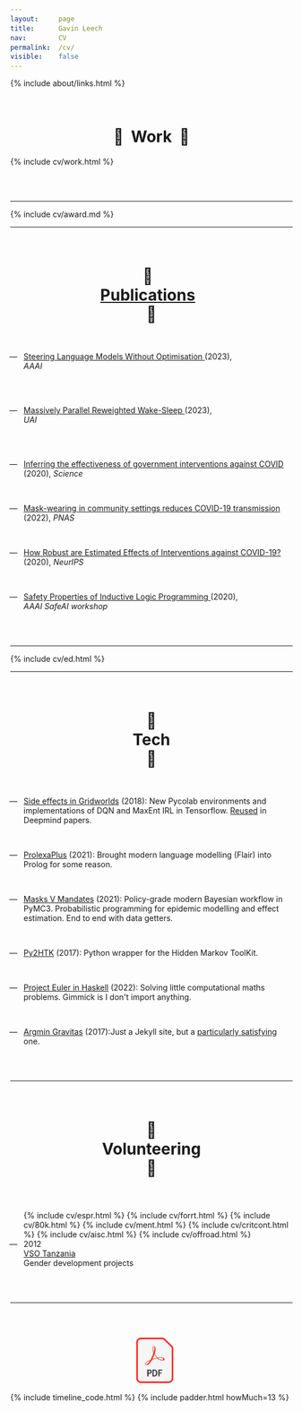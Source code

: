 ```yaml
---
layout: 	page
title: 		Gavin Leech
nav: 		CV
permalink:	/cv/
visible:	false
---
```


{%  include about/links.html  %}


<br>

<center>
  <h1 class="titl">
    💪 &nbsp;Work&nbsp; 💪
  </h1>
</center>

{%  include cv/work.html  %}

<br><br>

<hr />

{%  include cv/award.md  %}

<hr />

<br>


<center>
  <h1 class="titl">
    📃 &nbsp;
    <br class="break">
    <a class="pubs" href="/researches">Publications</a> &nbsp;
    <br class="break">
    📃
  </h1>
</center>

<br>



* <time>
    <a class="noline" href="/researches">
      Steering Language Models Without Optimisation
    </a>
    <span style="font-weight: normal;">
      (2023),<br>
      <i>AAAI</i>
    </span>
<br><br>



* <time>
    <a class="noline" href="/researches">
      Massively Parallel Reweighted Wake-Sleep
    </a>
    <span style="font-weight: normal;">
      (2023),<br>
      <i>UAI</i>
    </span>
<br><br>

* <time>
      <a class="noline" href="/researches">Inferring the effectiveness of government interventions against COVID</a>
        <br><span style="font-weight: normal;">(2020),
      <i>Science</i>
    </span>
  </time> 
<br>

* <time>
      <a class="noline" href="/researches">Mask-wearing in community settings reduces COVID-19 transmission</a>
      <br><span style="font-weight: normal;">(2022), <i>PNAS</i> </span> 
  </time> 
<br>

* <time>
      <a class="noline" href="/researches">How Robust are Estimated Effects of Interventions against COVID-19?</a>
        <br><span style="font-weight: normal;">(2020), <i>NeurIPS</i>
      </span>
  </time> 
<br>

* <time>
    <a class="noline" href="/researches">
      Safety Properties of Inductive Logic Programming
    </a>
    <span style="font-weight: normal;">
      (2020),<br>
      <i>AAAI SafeAI workshop</i>
    </span>
  

<br><br>

<hr />

{%  include cv/ed.html  %}

<hr />

<br>


<center>
  <h1 class="titl">
   🐞
   <br class="break">
   &nbsp;Tech&nbsp;
   <br class="break">
   🐞 
  </h1>
  <br>
</center>


* <time><a href="/grids">Side effects in Gridworlds</a> (2018):</time> New Pycolab environments and implementations of DQN and MaxEnt IRL in Tensorflow. <a href="{{citess}}">Reused</a> in Deepmind papers.

<br>

* <time><a href="{{prolexa}}">ProlexaPlus</a> (2021):</time>
Brought modern language modelling (Flair) into Prolog for some reason.

<br>

* <time><a href="{{masksman}}">Masks V Mandates</a> (2021):</time>
Policy-grade modern Bayesian workflow in PyMC3. Probabilistic programming for epidemic modelling and effect estimation. End to end with data getters.

<br>

* <time><a href="{{htk}}">Py2HTK</a> (2017):</time>
Python wrapper for the Hidden Markov ToolKit.

<br>

* <time><a href="{{euler}}">Project Euler in Haskell</a> (2022):</time>
Solving little computational maths problems. Gimmick is I don't import anything.


<br>

* <time><a href="{{argg}}">Argmin Gravitas</a> (2017):</time>Just a Jekyll site, but a <a href="/colophon">particularly satisfying</a> one.

<br><br>

<hr />

<br>


<!-- <center>
  <h1>
  &nbsp;&nbsp;
   📈 Stats 📈 
  </h1>
  Brier score 
  Start <a href="{{g}}">reviewing</a> everything I read.<br>
</center>
 -->

<!-- <br>

<hr />

<br>
 -->
<center>
  <h1 class="titl">

  🙋 
  <br class="break">
  &nbsp;Volunteering&nbsp;
  <br class="break">
  🙋
  </h1>
</center>

<br>

<section class="timeline cv vol">
  <ul>
    {%  include cv/espr.html  %}
    {%  include cv/forrt.html  %}
    {%  include cv/80k.html  %}
    {%  include cv/ment.html  %}
    {%  include cv/critcont.html  %}
    {%  include cv/aisc.html  %}
    {%  include cv/offroad.html  %}
    <!--  -->
    <li>
      <div>
        <time>
          2012
          <br class="break">
          <a class="org" href="{{vso}}">VSO Tanzania</a>
          <br>
        </time>
          <span style="font-weight: normal;">Gender development projects</span>
          <br class="break">
      </div>
    </li>
</ul>
</section>

<br><br>

<hr />

<br><br>

<center>
  &nbsp;&nbsp;
  <a target="_blank" href="/cv.pdf">
     <img width="13%"  src="/img/PDF_file_icon.svg" />
  </a>
</center>


<style>
  .pubs:hover {
    color: #006800
  }

  ul {
    list-style-type: '—   ';
  }

  .ui-accordion .ui-accordion-header {
    font-size: 160% !important;
  }

  #nowacc {
    background-color: cornflowerblue !important;
    border:  4px solid #000;
    border-bottom-left-radius: 0;
    border-bottom-right-radius: 0;
    border-top-left-radius: 0;
    border-top-right-radius: 0;
    padding: 0.5em;
  }

  .ui-icon-triangle-1-e, .ui-icon-triangle-1-s {
    transform: scale(3.5);
    margin-right: 10px;
    margin-left: 15px;
  }

  .ui-icon-triangle-1-s {
    transform: scale(3.5);
    margin-left: 20px;
    margin-right: 10px;
  } 
  



</style>

{%	include timeline_code.html		%}
{%  include padder.html   howMuch=13  %}
